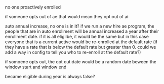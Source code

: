 no one proactively enrolled

if someone opts out of ae that would mean they opt out of ai

auto annual increase, no one is in it?  if we run a new hire ae program, the people that are in auto enrollment will be annual increased a year after their enrollment date.  if it is all eligilbe, it would be the same but in this case everyone that is a current active would be re-enrolled at the default rate (if they have a rate that is below the default rate but greater than 0.  could we add a way in config to tell you who to re-enroll at the default rate?)

if somoene opts out, the opt out date would be a random date beween the window start and window end

became eligible during year is always false?

